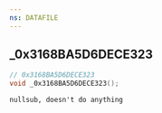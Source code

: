 ```yaml
---
ns: DATAFILE
---
```

## _0x3168BA5D6DECE323

```c
// 0x3168BA5D6DECE323
void _0x3168BA5D6DECE323();
```

```
nullsub, doesn't do anything
```

